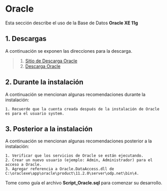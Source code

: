 # Oracle

Esta sección describe el uso de la Base de Datos **Oracle XE 11g**

## 1. Descargas

A continuación se exponen las direcciones para la descarga.

> 1. [Sitio de Descarga Oracle](https://www.oracle.com/technetwork/database/database-technologies/express-edition/downloads/index-083047.html)
> 2. [Descarga Oracle](http://download.oracle.com/otn/nt/oracle11g/xe/OracleXE112_Win64.zip)

## 2. Durante la instalación

A continuación se mencionan algunas recomendaciones durante la instalación:

```
1. Recuerde que la cuenta creada después de la instalación de Oracle es para el usuario system.
```

## 3. Posterior a la instalación

A continuación se mencionan algunas recomendaciones posterior a la instalación:

```
1. Verificar que los servicios de Oracle se están ejecutando.
2. Crear un nuevo usuario (ejemplo: Admin, Administrador) para el acceso a Oracle.
3. Agregar referencia a Oracle.DataAccess.dll de C:\oraclexe\app\oracle\product\11.2.0\server\odp.net\bin\4.
```

Tome como guía el archivo **Script_Oracle.sql** para comenzar su desarrollo.